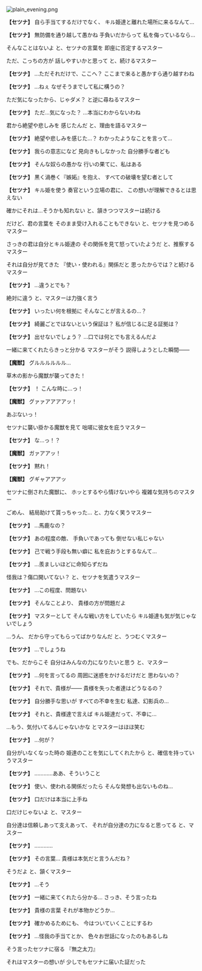 
![plain_evening.png](../images/backgrounds/plain_evening.png)

**【セツナ】**
自ら手当てするだけでなく、
キル姫達と離れた場所に来るなんて…

**【セツナ】**
無防備を通り越して愚かね
手負いだからって
私を侮っているなら…

そんなことはないよ
と、セツナの言葉を
即座に否定するマスター

ただ、こっちの方が
話しやすいかと思って
と、続けるマスター

**【セツナ】**
…ただそれだけで、ここへ？
ここまで来ると愚かすら通り越すわね

**【セツナ】**
…ねぇ
なぜそうまでして私に構うの？

ただ気になったから、じゃダメ？
と逆に尋ねるマスター

**【セツナ】**
ただ…気になった？
…本当にわからないわね

君から絶望や悲しみを
感じたんだ
と、理由を語るマスター

**【セツナ】**
絶望や悲しみを感じた…？
わかったようなことを言って…

**【セツナ】**
我らの意志になど
見向きもしなかった
自分勝手な者ども

**【セツナ】**
そんな奴らの愚かな
行いの果てに、私はある

**【セツナ】**
黒く渦巻く『嫉妬』を抱え、
すべての破壊を望む者として

**【セツナ】**
キル姫を使う
奏官という立場の君に、
この想いが理解できるとは思えない

確かにそれは…そうかも知れない
と、頷きつつマスターは続ける

だけど、君の言葉を
そのまま受け入れることもできない
と、セツナを見つめるマスター

さっきの君は自分とキル姫達の
その関係を見て怒っていたようだ
と、推察するマスター

それは自分が見てきた
『使い・使われる』関係だと
思ったからでは？と続けるマスター

**【セツナ】**
…違うとでも？

絶対に違う
と、マスターは力強く言う

**【セツナ】**
いったい何を根拠に
そんなことが言えるの…？

**【セツナ】**
綺麗ごとではないという保証は？
私が信じるに足る証拠は？

**【セツナ】**
出せないでしょう？
…口では何とでも言えるんだよ

一緒に来てくれたらきっと分かる
マスターがそう
説得しようとした瞬間――

**【魔獣】**
グルルルルルル…

草木の影から魔獣が襲ってきた！

**【セツナ】**
！
こんな時に…っ！

**【魔獣】**
グァァアアアアッ！

あぶないっ！

セツナに襲い掛かる魔獣を見て
咄嗟に彼女を庇うマスター

**【セツナ】**
な…っ！？

**【魔獣】**
ガァアアッ！

**【セツナ】**
黙れ！

**【魔獣】**
グギャアアアッ

セツナに倒された魔獣に、
ホッとするやら情けないやら
複雑な気持ちのマスター

ごめん、
結局助けて貰っちゃった…
と、力なく笑うマスター

**【セツナ】**
…馬鹿なの？

**【セツナ】**
あの程度の敵、
手負いであっても
倒せない私じゃない

**【セツナ】**
己で戦う手段も無い癖に
私を庇おうとするなんて…

**【セツナ】**
…羨ましいほどに命知らずだね

怪我は？傷口開いてない？
と、セツナを気遣うマスター

**【セツナ】**
…この程度、問題ない

**【セツナ】**
そんなことより、
貴様の方が問題だよ

**【セツナ】**
マスターとして
そんな戦い方をしていたら
キル姫達も気が気じゃないでしょう

…うん、
だから守ってもらってばかりなんだ
と、うつむくマスター

**【セツナ】**
…でしょうね

でも、だからこそ
自分はみんなの力になりたいと思う
と、マスター

**【セツナ】**
…何を言ってるの
周囲に迷惑をかけるだけだと
思わないの？

**【セツナ】**
それで、貴様が――
貴様を失った者達はどうなるの？

**【セツナ】**
自分勝手な思いが
すべての不幸を生む
私達、幻影兵の…

**【セツナ】**
それと、貴様達で言えば
キル姫達だって、不幸に…

…もう、気付いてるんじゃないかな
とマスターはほほ笑む

**【セツナ】**
…何が？

自分がいなくなった時の
姫達のことを気にしてくれたから
と、確信を持っていうマスター

**【セツナ】**
…………ああ、そういうこと

**【セツナ】**
使い、使われる関係だったら
そんな発想も出ないものね…

**【セツナ】**
口だけは本当に上手ね

口だけじゃないよ
と、マスター

自分達は信頼しあって支えあって、
それが自分達の力になると思ってる
と、マスター

**【セツナ】**
…………

**【セツナ】**
その言葉…
貴様は本気だと言うんだね？

そうだよ
と、頷くマスター

**【セツナ】**
…そう

**【セツナ】**
一緒に来てくれたら分かる…
さっき、そう言ったね

**【セツナ】**
貴様の言葉
それが本物かどうか…

**【セツナ】**
確かめるためにも、
今はついていくことにするわ

**【セツナ】**
…怪我の手当てとか、
色々お世話になったのもあるしね

そう言ったセツナに宿る
『無之太刀』

それはマスターの想いが
少しでもセツナに届いた証だった
